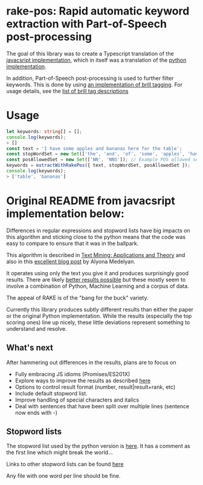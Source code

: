 # rake-pos: Rapid automatic keyword extraction with Part-of-Speech post-processing

The goal of this library was to create a Typescript translation of the
[javacsript implementation](https://github.com/sleepycat/rapid-automated-keyword-extraction),
which in itself was a translation of the [python implementation](https://github.com/zelandiya/RAKE-tutorial).

In addition, Part-of-Speech post-processing is used to further filter keywords. This is done by
using [an implementation of brill tagging](https://github.com/words/brill). For usage details,
see the [list of brill tag descriptions](https://github.com/words/brill/blob/main/lib/descriptions.js)

# Usage

```typescript
let keywords: string[] = [];
console.log(keywords);
> []
const text = 'I have some apples and bananas here for the table';
const stopWordSet = new Set(['the', 'and', 'of', 'some', 'apples', 'have']); // Example stop words
const posAllowedSet = new Set(['NN', 'NNS']); // Example POS allowed set
keywords = extractWithRakePos({ text, stopWordSet, posAllowedSet });
console.log(keywords);
> ['table', 'bananas']
```

# Original README from javacsript implementation below:

Differences in regular expressions and stopword lists have big impacts on this algorithm and
sticking close to the python means that the code was easy to compare to ensure
that it was in the ballpark.

This algorithm is described in [Text Mining: Applications and
Theory](https://www.amazon.ca/Text-Mining-Applications-Michael-Berry/dp/0470749822)
and also in this [excellent blog
post](https://www.airpair.com/nlp/keyword-extraction-tutorial) by Alyona
Medelyan.

It operates using only the text you give it and produces surprisingly good
results. There are likely [better results
possible](http://bdewilde.github.io/blog/2014/09/23/intro-to-automatic-keyphrase-extraction/)
but these mostly seem to involve a combination of Python, Machine Learning and
a corpus of data.

The appeal of RAKE is of the "bang for the buck" variety.

Currently this library produces subtly different results than either the paper
or the original Python implementation. While the results (especially the top
scoring ones) line up nicely, these little deviations represent something to
understand and resolve.

## What's next

After hammering out differences in the results, plans are to focus on

* Fully embracing JS idioms (Promises/ES201X)
* Explore ways to improve the results as described
  [here](https://www.ijarcsse.com/docs/papers/Volume_6/5_May2016/V6I5-0392.pdf)
* Options to control result format (number, result|result+rank, etc)
* Include default stopword list.
* Improve handling of special characters and italics
* Deal with sentences that have been split over multiple lines (sentence now ends with -)

## Stopword lists

The stopword list used by the python version is [here](https://github.com/zelandiya/RAKE-tutorial/blob/master/SmartStoplist.txt).
It has a comment as the first line which might break the world...

Links to other stopword lists can be found [here](http://trialstravails.blogspot.ca/2014/04/fox-stop-words-list.html)

Any file with one word per line should be fine.
